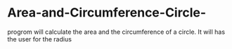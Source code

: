 # Area-and-Circumference-Circle-
progrom will calculate the area and the circumference of a circle. It will has the user for the radius
